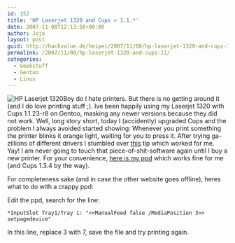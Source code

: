 ```yaml
---
id: 152
title: 'HP Laserjet 1320 and Cups > 1.1.*'
date: 2007-11-08T12:13:58+00:00
author: Jojo
layout: post
guid: http://hackvalue.de/heipei/2007/11/08/hp-laserjet-1320-and-cups-11/
permalink: /2007/11/08/hp-laserjet-1320-and-cups-11/
categories:
  - Geekstuff
  - Gentoo
  - Linux
---
```

<img src="https://farm1.static.flickr.com/28/61272102_7654bb2b1c.jpg?v=0" class="alignleft" alt="HP Laserjet 1320" />Boy do I hate printers. But there is no getting around it (and I do love printing stuff ;). Ive been happily using my Laserjet 1320 with Cups 1.1.23-r8 on Gentoo, masking any newer versions because they did not work. Well, long story short, today I (accidently) upgraded Cups and the problem I always avoided started showing: Whenever you print something the printer blinks it orange light, waiting for you to press it. After trying ga-zillions of different drivers I stumbled over [this](http://forums.fedoraforum.org/showpost.php?s=feb8fc0be63bffd6667834aa72af8c9a&p=757328&postcount=6) tip which worked for me. Yay! I am never going to touch that piece-of-shit-software again until I buy a new printer. For your convenience, [here is my ppd](/heipei/files/laserjet1320.ppd) which works fine for me (and Cups 1.3.4 by the way).
  
For completeness sake (and in case the other website goes offline), heres what to do with a crappy ppd:
  
Edit the ppd, search for the line:
  
`*InputSlot Tray1/Tray 1: "<<ManualFeed false /MediaPosition 3>> setpagedevice"`
  
In this line, replace 3 with 7, save the file and try printing again.
